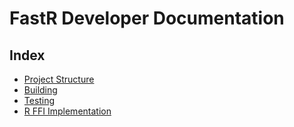 # FastR Developer Documentation

## Index

* [Project Structure](structure.md)
* [Building](building.md)
* [Testing](testing.md)
* [R FFI Implementation](ffi.md)



